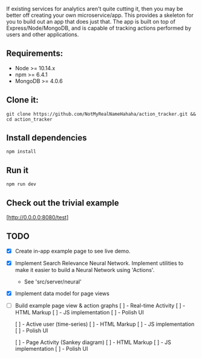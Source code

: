 If existing services for analytics aren't quite cutting it, then you may be better off creating your own microservice/app.  This provides a skeleton for you to build out an app that does just that.  The app is built on top of Express/Node/MongoDB, and is capable of tracking actions performed by users and other applications.

## Requirements:
- Node >= 10.14.x
- npm >= 6.4.1
- MongoDB >= 4.0.6

## Clone it:
`git clone https://github.com/NotMyRealNameHahaha/action_tracker.git && cd action_tracker`

## Install dependencies
`npm install`

## Run it
`npm run dev`

## Check out the trivial example
[http://0.0.0.0:8080/test]


## TODO
- [x] Create in-app example page to see live demo.
- [x] Implement Search Relevance Neural Network.  Implement utilities to make it easier to build a Neural Network using 'Actions'.
    - See 'src/server/neural'
- [x] Implement data model for page views
- [ ] Build example page view & action graphs
    [ ] - Real-time Activity
        [ ] - HTML Markup
        [ ] - JS implementation
        [ ] - Polish UI
    
    [ ] - Active user (time-series)
        [ ] - HTML Markup
        [ ] - JS implementation
        [ ] - Polish UI

    [ ] - Page Activity (Sankey diagram)
        [ ] - HTML Markup
        [ ] - JS implementation
        [ ] - Polish UI
